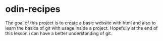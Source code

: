 # odin-recipes
The goal of this project is to create a basic website with html and also to learn the basics of git with usage inside a project. Hopefully at the end of this lesson i can have a better understanding of git.